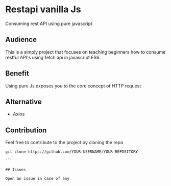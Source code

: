 # Restapi vanilla Js

Consuming rest API using pure javascript

## Audience

This is a simply project that focuses on teaching beginners how to consume restful API's using fetch api in javascript ES6.

## Benefit

Using pure Js exposes you to the core concept of HTTP request

## Alternative

- Axios

## Contribution

Feel free to contribute to the project by cloning the repo

````
git clone https://github.com/YOUR-USERNAME/YOUR-REPOSITORY

```

## Issues

Open an issue in case of any
````
